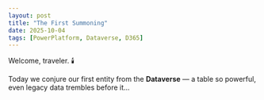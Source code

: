 ```yaml
---
layout: post
title: "The First Summoning"
date: 2025-10-04
tags: [PowerPlatform, Dataverse, D365]
---
```


Welcome, traveler. 🕯️

Today we conjure our first entity from the **Dataverse** — a table so powerful, even legacy data trembles before it...